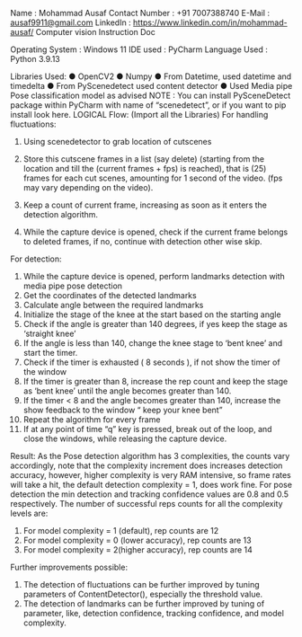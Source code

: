 Name : Mohammad Ausaf
Contact Number : +91 7007388740
E-Mail : ausaf9911@gmail.com
LinkedIn : https://www.linkedin.com/in/mohammad-ausaf/
Computer vision
Instruction Doc

Operating System : Windows 11
IDE used : PyCharm
Language Used : Python 3.9.13

Libraries Used:
● OpenCV2
● Numpy
● From Datetime, used datetime and timedelta
● From PyScenedetect used content detector
● Used Media pipe Pose classification model as advised
NOTE : You can install PySceneDetect package within PyCharm with
name of “scenedetect”, or if you want to pip install look here.
LOGICAL Flow: (Import all the Libraries)
For handling fluctuations:
1) Using scenedetector to grab location of cutscenes
2) Store this cutscene frames in a list (say delete) (starting
from the location and till the (current frames + fps) is
reached), that is (25) frames for each cut scenes,
amounting for 1 second of the video. (fps may vary
depending on the video).
3) Keep a count of current frame, increasing as soon as it
enters the detection algorithm.

4) While the capture device is opened, check if the current
frame belongs to deleted frames, if no, continue with
detection other wise skip.

For detection:
1) While the capture device is opened, perform landmarks
detection with media pipe pose detection
2) Get the coordinates of the detected landmarks
3) Calculate angle between the required landmarks
4) Initialize the stage of the knee at the start based on the
starting angle
5) Check if the angle is greater than 140 degrees, if yes
keep the stage as ‘straight knee’
6) If the angle is less than 140, change the knee stage to
‘bent knee’ and start the timer.
7) Check if the timer is exhausted ( 8 seconds ), if not
show the timer of the window
8) If the timer is greater than 8, increase the rep count
and keep the stage as ‘bent knee’ until the angle
becomes greater than 140.
9) If the timer < 8 and the angle becomes greater than
140, increase the show feedback to the window “ keep
your knee bent”
10) Repeat the algorithm for every frame
11) If at any point of time “q” key is pressed, break out
of the loop, and close the windows, while releasing the
capture device.

Result:
As the Pose detection algorithm has 3 complexities, the counts vary
accordingly, note that the complexity increment does increases
detection accuracy, however, higher complexity is very RAM
intensive, so frame rates will take a hit, the default detection
complexity = 1, does work fine. For pose detection the min detection
and tracking confidence values are 0.8 and 0.5 respectively.
The number of successful reps counts for all the complexity
levels are:

1) For model complexity = 1 (default), rep counts are 12
2) For model complexity = 0 (lower accuracy), rep counts
are 13
3) For model complexity = 2(higher accuracy), rep counts
are 14

Further improvements possible:

1) The detection of fluctuations can be further improved
by tuning parameters of ContentDetector(), especially
the threshold value.
2) The detection of landmarks can be further improved by
tuning of parameter, like, detection confidence,
tracking confidence, and model complexity.

